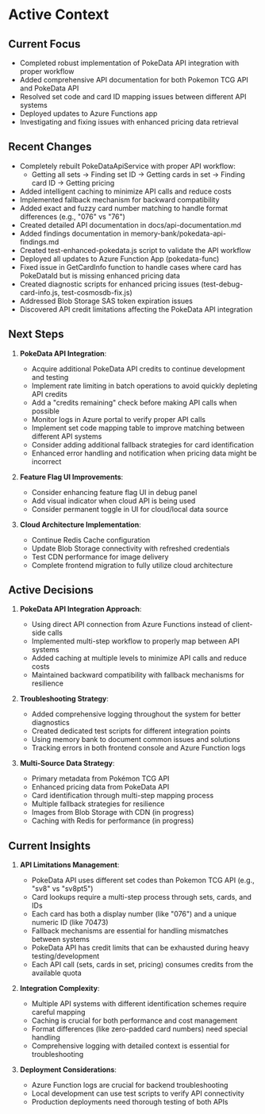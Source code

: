 # Active Context

## Current Focus
- Completed robust implementation of PokeData API integration with proper workflow
- Added comprehensive API documentation for both Pokemon TCG API and PokeData API 
- Resolved set code and card ID mapping issues between different API systems
- Deployed updates to Azure Functions app
- Investigating and fixing issues with enhanced pricing data retrieval

## Recent Changes
- Completely rebuilt PokeDataApiService with proper API workflow:
  - Getting all sets → Finding set ID → Getting cards in set → Finding card ID → Getting pricing
- Added intelligent caching to minimize API calls and reduce costs
- Implemented fallback mechanism for backward compatibility
- Added exact and fuzzy card number matching to handle format differences (e.g., "076" vs "76")
- Created detailed API documentation in docs/api-documentation.md
- Added findings documentation in memory-bank/pokedata-api-findings.md
- Created test-enhanced-pokedata.js script to validate the API workflow
- Deployed all updates to Azure Function App (pokedata-func)
- Fixed issue in GetCardInfo function to handle cases where card has PokeDataId but is missing enhanced pricing data
- Created diagnostic scripts for enhanced pricing issues (test-debug-card-info.js, test-cosmosdb-fix.js)
- Addressed Blob Storage SAS token expiration issues
- Discovered API credit limitations affecting the PokeData API integration

## Next Steps
1. **PokeData API Integration**:
   - Acquire additional PokeData API credits to continue development and testing
   - Implement rate limiting in batch operations to avoid quickly depleting API credits
   - Add a "credits remaining" check before making API calls when possible
   - Monitor logs in Azure portal to verify proper API calls
   - Implement set code mapping table to improve matching between different API systems
   - Consider adding additional fallback strategies for card identification
   - Enhanced error handling and notification when pricing data might be incorrect

2. **Feature Flag UI Improvements**:
   - Consider enhancing feature flag UI in debug panel
   - Add visual indicator when cloud API is being used
   - Consider permanent toggle in UI for cloud/local data source

3. **Cloud Architecture Implementation**:
   - Continue Redis Cache configuration
   - Update Blob Storage connectivity with refreshed credentials
   - Test CDN performance for image delivery
   - Complete frontend migration to fully utilize cloud architecture

## Active Decisions

1. **PokeData API Integration Approach**:
   - Using direct API connection from Azure Functions instead of client-side calls
   - Implemented multi-step workflow to properly map between API systems
   - Added caching at multiple levels to minimize API calls and reduce costs
   - Maintained backward compatibility with fallback mechanisms for resilience

2. **Troubleshooting Strategy**:
   - Added comprehensive logging throughout the system for better diagnostics
   - Created dedicated test scripts for different integration points
   - Using memory bank to document common issues and solutions
   - Tracking errors in both frontend console and Azure Function logs

3. **Multi-Source Data Strategy**:
   - Primary metadata from Pokémon TCG API
   - Enhanced pricing data from PokeData API
   - Card identification through multi-step mapping process
   - Multiple fallback strategies for resilience
   - Images from Blob Storage with CDN (in progress)
   - Caching with Redis for performance (in progress)

## Current Insights

1. **API Limitations Management**:
   - PokeData API uses different set codes than Pokemon TCG API (e.g., "sv8" vs "sv8pt5")
   - Card lookups require a multi-step process through sets, cards, and IDs
   - Each card has both a display number (like "076") and a unique numeric ID (like 70473)
   - Fallback mechanisms are essential for handling mismatches between systems
   - PokeData API has credit limits that can be exhausted during heavy testing/development
   - Each API call (sets, cards in set, pricing) consumes credits from the available quota

2. **Integration Complexity**:
   - Multiple API systems with different identification schemes require careful mapping
   - Caching is crucial for both performance and cost management
   - Format differences (like zero-padded card numbers) need special handling
   - Comprehensive logging with detailed context is essential for troubleshooting

3. **Deployment Considerations**:
   - Azure Function logs are crucial for backend troubleshooting
   - Local development can use test scripts to verify API connectivity
   - Production deployments need thorough testing of both APIs

